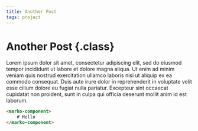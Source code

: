 ```yaml
---
title: Another Post
tags: project
---
```


# Another Post {.class}

Lorem ipsum dolor sit amet, consectetur adipiscing elit, sed do eiusmod tempor incididunt ut labore et dolore magna aliqua. Ut enim ad minim veniam quis nostrud exercitation ullamco laboris nisi ut aliquip ex ea commodo consequat. Duis aute irure dolor in reprehenderit in voluptate velit esse cillum dolore eu fugiat nulla pariatur. Excepteur sint occaecat cupidatat non proident, sunt in culpa qui officia deserunt mollit anim id est laborum.

```html
<marko-component>
    # Hello
</marko-component>
```